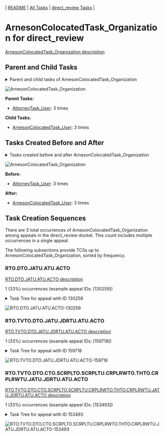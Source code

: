 <!-- DO NOT EDIT THIS FILE.  This file is autogenerated. -->
| [README](../README.md) | [All Tasks](../alltasks.md) | [direct_review Tasks](tasklist.md) |

# ArnesonColocatedTask_Organization for direct_review

[ArnesonColocatedTask_Organization description](../descr/ArnesonColocatedTask_Organization.md)

## Parent and Child Tasks

<details><summary markdown='span'>Parent and child tasks of ArnesonColocatedTask_Organization
</summary>

```
digraph G {
rankdir=LR;
node [shape=box]
"ArnesonColocatedTask_Organization" -> "ArnesonColocatedTask_User" [label=3]
"AttorneyTask_User" -> "ArnesonColocatedTask_Organization" [label=3]
}
```
</details>

![ArnesonColocatedTask_Organization](dot/ArnesonColocatedTask_Organization-parentchild.dot.png)

**Parent Tasks:**

   * [AttorneyTask_User](AttorneyTask_User.md): 3 times

**Child Tasks:**

   * [ArnesonColocatedTask_User](ArnesonColocatedTask_User.md): 3 times

## Tasks Created Before and After

<details><summary markdown='span'>Tasks created before and after ArnesonColocatedTask_Organization</summary>

```
digraph G {
rankdir=LR;

"ArnesonColocatedTask_Organization" -> "ArnesonColocatedTask_User" [label=3]
"AttorneyTask_User" -> "ArnesonColocatedTask_Organization" [label=3]
}
```
</details>

![ArnesonColocatedTask_Organization](dot/ArnesonColocatedTask_Organization.dot.png)

**Before:**

   * [AttorneyTask_User](AttorneyTask_User.md): 3 times

**After:**

   * [ArnesonColocatedTask_User](ArnesonColocatedTask_User.md): 3 times

## Task Creation Sequences

There are 3 total occurrences of ArnesonColocatedTask_Organization among appeals in the direct_review docket.  This count includes multiple occurrences in a single appeal.

The following subsections provide TCSs up to ArnesonColocatedTask_Organization, sorted by frequency.

### RTO.DTO.JATU.ATU.ACTO

[RTO.DTO.JATU.ATU.ACTO description](../descr/RTO.DTO.JATU.ATU.ACTO.md)

1 (33%) occurrences (example appeal IDs: [130259])

<details><summary markdown='span'>Task Tree for appeal with ID 130259</summary>

```
@startuml
skinparam {
  ObjectBorderColor #555
  ObjectBorderThickness 0
  ObjectFontStyle bold
  ObjectFontSize 14
  ObjectAttributeFontColor #333
  ObjectAttributeFontSize 12
}
  object 0.RootTask #8dd3c7 {
Organization
}
  object 1.DistributionTask #ffffb3 {
Organization
}
  object 2.JudgeAssignTask #ccebc5 {
User
}
  object 3.JudgeDecisionReviewTask #d9d9d9 {
User
}
  object 4.AttorneyTask #bc80bd {
User
}
  object 5.ArnesonColocatedTask #2ca02c {
Organization  <back:white>    </back>
}
  object 6.ArnesonColocatedTask #2ca02c {
User
}
  object 7.JudgeDecisionReviewTask #d9d9d9 {
User
}
  object 8.BvaDispatchTask #b3de69 {
Organization
}
  object 9.BvaDispatchTask #b3de69 {
User
}
0.RootTask -- 1.DistributionTask
0.RootTask -- 2.JudgeAssignTask
0.RootTask -- 3.JudgeDecisionReviewTask
7.JudgeDecisionReviewTask -- 4.AttorneyTask
4.AttorneyTask -- 5.ArnesonColocatedTask
5.ArnesonColocatedTask -- 6.ArnesonColocatedTask
0.RootTask -- 7.JudgeDecisionReviewTask
0.RootTask -- 8.BvaDispatchTask
8.BvaDispatchTask -- 9.BvaDispatchTask
@enduml
```
</details>

![RTO.DTO.JATU.ATU.ACTO-130259](uml/RTO.DTO.JATU.ATU.ACTO-130259.png)

### RTO.TVTO.DTO.JATU.JDRTU.ATU.ACTO

[RTO.TVTO.DTO.JATU.JDRTU.ATU.ACTO description](../descr/RTO.TVTO.DTO.JATU.JDRTU.ATU.ACTO.md)

1 (33%) occurrences (example appeal IDs: [159718])

<details><summary markdown='span'>Task Tree for appeal with ID 159718</summary>

```
@startuml
skinparam {
  ObjectBorderColor #555
  ObjectBorderThickness 0
  ObjectFontStyle bold
  ObjectFontSize 14
  ObjectAttributeFontColor #333
  ObjectAttributeFontSize 12
}
  object 0.RootTask #8dd3c7 {
Organization
}
  object 1.TrackVeteranTask #bebada {
Organization
}
  object 2.DistributionTask #ffffb3 {
Organization
}
  object 3.JudgeAssignTask #ccebc5 {
User
}
  object 4.JudgeDecisionReviewTask #d9d9d9 {
User
}
  object 5.AttorneyTask #bc80bd {
User
}
  object 6.OtherColocatedTask #80b1d3 {
Organization
}
  object 7.OtherColocatedTask #80b1d3 {
User
}
  object 8.ArnesonColocatedTask #2ca02c {
Organization  <back:white>    </back>
}
  object 9.ArnesonColocatedTask #2ca02c {
User
}
  object 10.TimedHoldTask #fccde5 {
User
}
  object 11.TimedHoldTask #fccde5 {
User
}
0.RootTask -- 1.TrackVeteranTask
0.RootTask -- 2.DistributionTask
0.RootTask -- 3.JudgeAssignTask
0.RootTask -- 4.JudgeDecisionReviewTask
4.JudgeDecisionReviewTask -- 5.AttorneyTask
5.AttorneyTask -- 6.OtherColocatedTask
6.OtherColocatedTask -- 7.OtherColocatedTask
5.AttorneyTask -- 8.ArnesonColocatedTask
8.ArnesonColocatedTask -- 9.ArnesonColocatedTask
9.ArnesonColocatedTask -- 10.TimedHoldTask
9.ArnesonColocatedTask -- 11.TimedHoldTask
@enduml
```
</details>

![RTO.TVTO.DTO.JATU.JDRTU.ATU.ACTO-159718](uml/RTO.TVTO.DTO.JATU.JDRTU.ATU.ACTO-159718.png)

### RTO.TVTO.DTO.CTO.SCRPLTO.SCRPLTU.CRPLRWTO.THTO.CRPLRWTU.JATU.JDRTU.ATU.ACTO

[RTO.TVTO.DTO.CTO.SCRPLTO.SCRPLTU.CRPLRWTO.THTO.CRPLRWTU.JATU.JDRTU.ATU.ACTO description](../descr/RTO.TVTO.DTO.CTO.SCRPLTO.SCRPLTU.CRPLRWTO.THTO.CRPLRWTU.JATU.JDRTU.ATU.ACTO.md)

1 (33%) occurrences (example appeal IDs: [153493])

<details><summary markdown='span'>Task Tree for appeal with ID 153493</summary>

```
@startuml
skinparam {
  ObjectBorderColor #555
  ObjectBorderThickness 0
  ObjectFontStyle bold
  ObjectFontSize 14
  ObjectAttributeFontColor #333
  ObjectAttributeFontSize 12
}
  object 0.RootTask #8dd3c7 {
Organization
}
  object 1.TrackVeteranTask #bebada {
Organization
}
  object 2.DistributionTask #ffffb3 {
Organization
}
  object 3.CavcTask #bcbd22 {
Organization
}
  object 4.SendCavcRemandProcessedLetterTask #7f7f7f {
Organization
}
  object 5.SendCavcRemandProcessedLetterTask #7f7f7f {
User
}
  object 6.CavcRemandProcessedLetterResponseWindowTask #1f77b4 {
Organization
}
  object 7.TimedHoldTask #fccde5 {
Organization
}
  object 8.CavcRemandProcessedLetterResponseWindowTask #1f77b4 {
User
}
  object 9.JudgeAssignTask #ccebc5 {
User
}
  object 10.JudgeDecisionReviewTask #d9d9d9 {
User
}
  object 11.AttorneyTask #bc80bd {
User
}
  object 12.ArnesonColocatedTask #2ca02c {
Organization  <back:white>    </back>
}
  object 13.ArnesonColocatedTask #2ca02c {
User
}
  object 14.TimedHoldTask #fccde5 {
User
}
  object 15.TrackVeteranTask #bebada {
Organization
}
0.RootTask -- 1.TrackVeteranTask
0.RootTask -- 2.DistributionTask
2.DistributionTask -- 3.CavcTask
3.CavcTask -- 4.SendCavcRemandProcessedLetterTask
4.SendCavcRemandProcessedLetterTask -- 5.SendCavcRemandProcessedLetterTask
3.CavcTask -- 6.CavcRemandProcessedLetterResponseWindowTask
6.CavcRemandProcessedLetterResponseWindowTask -- 7.TimedHoldTask
6.CavcRemandProcessedLetterResponseWindowTask -- 8.CavcRemandProcessedLetterResponseWindowTask
0.RootTask -- 9.JudgeAssignTask
0.RootTask -- 10.JudgeDecisionReviewTask
10.JudgeDecisionReviewTask -- 11.AttorneyTask
11.AttorneyTask -- 12.ArnesonColocatedTask
12.ArnesonColocatedTask -- 13.ArnesonColocatedTask
13.ArnesonColocatedTask -- 14.TimedHoldTask
0.RootTask -- 15.TrackVeteranTask
@enduml
```
</details>

![RTO.TVTO.DTO.CTO.SCRPLTO.SCRPLTU.CRPLRWTO.THTO.CRPLRWTU.JATU.JDRTU.ATU.ACTO-153493](uml/RTO.TVTO.DTO.CTO.SCRPLTO.SCRPLTU.CRPLRWTO.THTO.CRPLRWTU.JATU.JDRTU.ATU.ACTO-153493.png)

